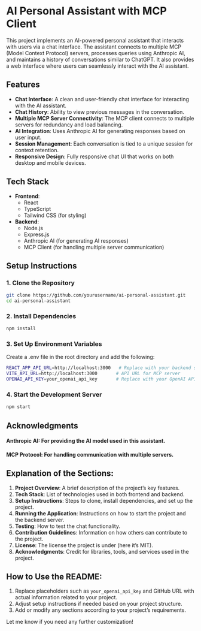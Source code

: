 # AI Personal Assistant with MCP Client

This project implements an AI-powered personal assistant that interacts with users via a chat interface. The assistant connects to multiple MCP (Model Context Protocol) servers, processes queries using Anthropic AI, and maintains a history of conversations similar to ChatGPT. It also provides a web interface where users can seamlessly interact with the AI assistant.

## Features
- **Chat Interface**: A clean and user-friendly chat interface for interacting with the AI assistant.
- **Chat History**: Ability to view previous messages in the conversation.
- **Multiple MCP Server Connectivity**: The MCP client connects to multiple servers for redundancy and load balancing.
- **AI Integration**: Uses Anthropic AI for generating responses based on user input.
- **Session Management**: Each conversation is tied to a unique session for context retention.
- **Responsive Design**: Fully responsive chat UI that works on both desktop and mobile devices.

## Tech Stack
- **Frontend**: 
  - React
  - TypeScript
  - Tailwind CSS (for styling)
- **Backend**:
  - Node.js
  - Express.js
  - Anthropic AI (for generating AI responses)
  - MCP Client (for handling multiple server communication)
  
## Setup Instructions

### 1. Clone the Repository
```bash
git clone https://github.com/yourusername/ai-personal-assistant.git
cd ai-personal-assistant
```
### 2. Install Dependencies
```bash
npm install
```
### 3. Set Up Environment Variables
Create a .env file in the root directory and add the following:
```bash
REACT_APP_API_URL=http://localhost:3000   # Replace with your backend server URL
VITE_API_URL=http://localhost:3000       # API URL for MCP server
OPENAI_API_KEY=your_openai_api_key       # Replace with your OpenAI API key (if using GPT-3 or another model)
```
### 4. Start the Development Server
```bash
npm start
```

## Acknowledgments
#### Anthropic AI: For providing the AI model used in this assistant.
#### MCP Protocol: For handling communication with multiple servers.


## **Explanation of the Sections:**
1. **Project Overview**: A brief description of the project’s key features.
2. **Tech Stack**: List of technologies used in both frontend and backend.
3. **Setup Instructions**: Steps to clone, install dependencies, and set up the project.
4. **Running the Application**: Instructions on how to start the project and the backend server.
5. **Testing**: How to test the chat functionality.
6. **Contribution Guidelines**: Information on how others can contribute to the project.
7. **License**: The license the project is under (here it’s MIT).
8. **Acknowledgments**: Credit for libraries, tools, and services used in the project.

## **How to Use the README**:
1. Replace placeholders such as `your_openai_api_key` and GitHub URL with actual information related to your project.
2. Adjust setup instructions if needed based on your project structure.
3. Add or modify any sections according to your project’s requirements.

Let me know if you need any further customization!

